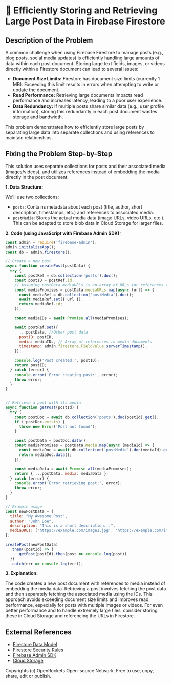 # 🐞 Efficiently Storing and Retrieving Large Post Data in Firebase Firestore


## Description of the Problem

A common challenge when using Firebase Firestore to manage posts (e.g., blog posts, social media updates) is efficiently handling large amounts of data within each post document.  Storing large text fields, images, or videos directly within a Firestore document can lead to several issues:

* **Document Size Limits:** Firestore has document size limits (currently 1 MB).  Exceeding this limit results in errors when attempting to write or update the document.
* **Read Performance:** Retrieving large documents impacts read performance and increases latency, leading to a poor user experience.
* **Data Redundancy:**  If multiple posts share similar data (e.g., user profile information), storing this redundantly in each post document wastes storage and bandwidth.

This problem demonstrates how to efficiently store large posts by separating large data into separate collections and using references to maintain relationships.

## Fixing the Problem Step-by-Step

This solution uses separate collections for posts and their associated media (images/videos), and utilizes references instead of embedding the media directly in the post document.

**1. Data Structure:**

We'll use two collections:

* `posts`: Contains metadata about each post (title, author, short description, timestamps, etc.) and references to associated media.
* `postMedia`: Stores the actual media data (image URLs, video URLs, etc.). This can be adapted to store blob data in Cloud Storage for larger files.

**2. Code (using JavaScript with Firebase Admin SDK):**

```javascript
const admin = require('firebase-admin');
admin.initializeApp();
const db = admin.firestore();

// Create a new post
async function createPost(postData) {
  try {
    const postRef = db.collection('posts').doc();
    const postID = postRef.id;
    // Assuming postData.mediaURLs is an array of URLs (or references to Cloud Storage)
    const mediaPromises = postData.mediaURLs.map(async (url) => {
      const mediaRef = db.collection('postMedia').doc();
      await mediaRef.set({ url });
      return mediaRef.id;
    });

    const mediaIDs = await Promise.all(mediaPromises);

    await postRef.set({
      ...postData, //Other post data
      postID: postID,
      media: mediaIDs, // Array of references to media documents
      timestamp: admin.firestore.FieldValue.serverTimestamp(),
    });

    console.log('Post created:', postID);
    return postID;
  } catch (error) {
    console.error('Error creating post:', error);
    throw error;
  }
}


// Retrieve a post with its media
async function getPost(postId) {
  try {
    const postDoc = await db.collection('posts').doc(postId).get();
    if (!postDoc.exists) {
      throw new Error('Post not found');
    }

    const postData = postDoc.data();
    const mediaPromises = postData.media.map(async (mediaId) => {
      const mediaDoc = await db.collection('postMedia').doc(mediaId).get();
      return mediaDoc.data();
    });

    const mediaData = await Promise.all(mediaPromises);
    return { ...postData, media: mediaData };
  } catch (error) {
    console.error('Error retrieving post:', error);
    throw error;
  }
}

// Example usage
const newPostData = {
  title: "My Awesome Post",
  author: "John Doe",
  description: "This is a short description...",
  mediaURLs: ['https://example.com/image1.jpg', 'https://example.com/image2.png'],
};

createPost(newPostData)
  .then((postId) => {
      getPost(postId).then(post => console.log(post))
  })
  .catch(err => console.log(err));

```

**3. Explanation:**

The code creates a new post document with references to media instead of embedding the media data.  Retrieving a post involves fetching the post data and then separately fetching the associated media using the IDs.  This approach avoids exceeding document size limits and improves read performance, especially for posts with multiple images or videos.  For even better performance and to handle extremely large files, consider storing these in Cloud Storage and referencing the URLs in Firestore.


## External References

* [Firestore Data Model](https://firebase.google.com/docs/firestore/data-model)
* [Firestore Security Rules](https://firebase.google.com/docs/firestore/security/get-started)
* [Firebase Admin SDK](https://firebase.google.com/docs/admin/setup)
* [Cloud Storage](https://cloud.google.com/storage)


Copyrights (c) OpenRockets Open-source Network. Free to use, copy, share, edit or publish.

